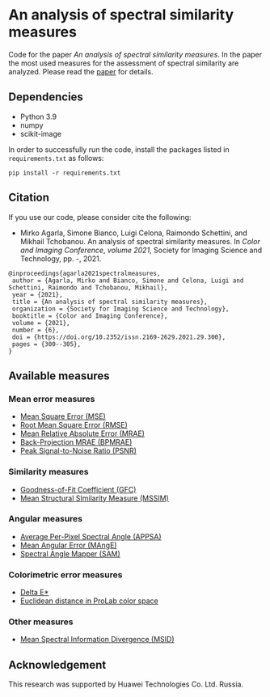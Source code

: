 # An analysis of spectral similarity measures
Code for the paper *An analysis of spectral similarity measures*. In the paper the most used measures for the assessment of spectral similarity are analyzed. Please read the [paper](https://www.ingentaconnect.com/content/ist/cic/2021/00002021/00000029/art00049) for details.

## Dependencies
* Python 3.9
* numpy
* scikit-image

In order to successfully run the code, install the packages listed in `requirements.txt` as follows:
```
pip install -r requirements.txt
```

## Citation
If you use our code, please consider cite the following:
* Mirko Agarla, Simone Bianco, Luigi Celona, Raimondo Schettini, and Mikhail Tchobanou. An analysis of spectral similarity measures. In _Color and Imaging Conference_, _volume 2021_, Society for Imaging Science and Technology, pp. -, 2021.
```
@inproceedings{agarla2021spectralmeasures,
 author = {Agarla, Mirko and Bianco, Simone and Celona, Luigi and Schettini, Raimondo and Tchobanou, Mikhail},
 year = {2021},
 title = {An analysis of spectral similarity measures},
 organization = {Society for Imaging Science and Technology},
 booktitle = {Color and Imaging Conference},
 volume = {2021},
 number = {6},
 doi = {https://doi.org/10.2352/issn.2169-2629.2021.29.300},
 pages = {300--305},
}
```

## Available measures
### Mean error measures
* [Mean Square Error (MSE)](https://github.com/CeLuigi/spectral-similarity-metrics-comparison/blob/7f0659041c2982a6bbc85823c5b7b4b9476ad9a7/error_measures.py#L4)
* [Root Mean Square Error (RMSE)](https://github.com/CeLuigi/spectral-similarity-metrics-comparison/blob/7f0659041c2982a6bbc85823c5b7b4b9476ad9a7/error_measures.py#L28)
* [Mean Relative Absolute Error (MRAE)](https://github.com/CeLuigi/spectral-similarity-metrics-comparison/blob/7f0659041c2982a6bbc85823c5b7b4b9476ad9a7/error_measures.py#L51)
* [Back-Projection MRAE (BPMRAE)](https://github.com/CeLuigi/spectral-similarity-metrics-comparison/blob/7f0659041c2982a6bbc85823c5b7b4b9476ad9a7/error_measures.py#L74)
* [Peak Signal-to-Noise Ratio (PSNR)](https://github.com/CeLuigi/spectral-similarity-metrics-comparison/blob/7f0659041c2982a6bbc85823c5b7b4b9476ad9a7/error_measures.py#L126)

### Similarity measures
* [Goodness-of-Fit Coefficient (GFC)](https://github.com/CeLuigi/spectral-similarity-metrics-comparison/blob/7f0659041c2982a6bbc85823c5b7b4b9476ad9a7/similarity_measures.py#L5)
* [Mean Structural SImilarity Measure (MSSIM)](https://github.com/CeLuigi/spectral-similarity-metrics-comparison/blob/7f0659041c2982a6bbc85823c5b7b4b9476ad9a7/similarity_measures.py#L29)

### Angular measures
* [Average Per-Pixel Spectral Angle (APPSA)](https://github.com/CeLuigi/spectral-similarity-metrics-comparison/blob/7f0659041c2982a6bbc85823c5b7b4b9476ad9a7/angular_measures.py#L4)
* [Mean Angular Error (MAngE)](https://github.com/CeLuigi/spectral-similarity-metrics-comparison/blob/7f0659041c2982a6bbc85823c5b7b4b9476ad9a7/angular_measures.py#L29)
* [Spectral Angle Mapper (SAM)](https://github.com/CeLuigi/spectral-similarity-metrics-comparison/blob/7f0659041c2982a6bbc85823c5b7b4b9476ad9a7/angular_measures.py#L56)

### Colorimetric error measures
* [Delta E*](https://github.com/CeLuigi/spectral-similarity-metrics-comparison/blob/7f0659041c2982a6bbc85823c5b7b4b9476ad9a7/colorimetric_measures.py#L7)
* [Euclidean distance in ProLab color space](https://github.com/CeLuigi/spectral-similarity-metrics-comparison/blob/7f0659041c2982a6bbc85823c5b7b4b9476ad9a7/colorimetric_measures.py#L42)

### Other measures
* [Mean Spectral Information Divergence (MSID)](https://github.com/CeLuigi/spectral-similarity-metrics-comparison/blob/7f0659041c2982a6bbc85823c5b7b4b9476ad9a7/other_measures.py#L4)

## Acknowledgement
This research was supported by Huawei Technologies Co. Ltd. Russia.
